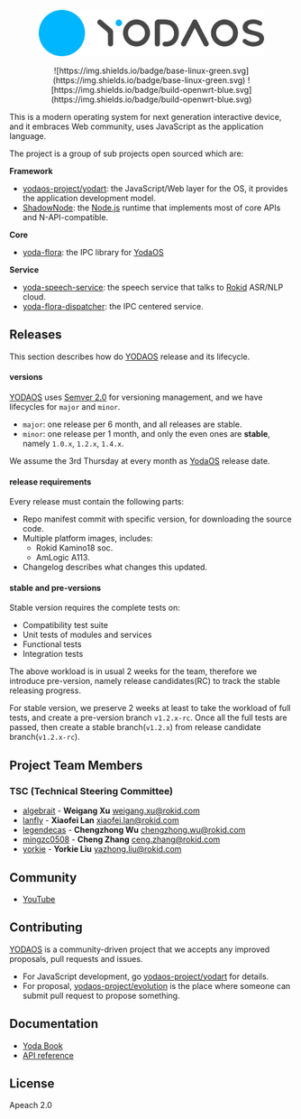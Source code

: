 <p align="center">
  <a href="https://yodaos.rokid.com/">
    <img alt="YODAOS" src="images/logo.png" width="400" />
  </a>
</p>

<p align="center">
![https://img.shields.io/badge/base-linux-green.svg](https://img.shields.io/badge/base-linux-green.svg)
![https://img.shields.io/badge/build-openwrt-blue.svg](https://img.shields.io/badge/build-openwrt-blue.svg)
</p>

This is a modern operating system for next generation interactive device, and it embraces Web community,
uses JavaScript as the application language.

The project is a group of sub projects open sourced which are:

**Framework**

- [yodaos-project/yodart][]: the JavaScript/Web layer for the OS, it provides the application development model.
- [ShadowNode][]: the [Node.js][] runtime that implements most of core APIs and N-API-compatible.

**Core**

- [yoda-flora][]: the IPC library for [YodaOS][]

**Service**

- [yoda-speech-service][]: the speech service that talks to [Rokid][] ASR/NLP cloud.
- [yoda-flora-dispatcher][]: the IPC centered service.

## Releases

This section describes how do [YODAOS][] release and its lifecycle.

#### versions

[YODAOS][] uses [Semver 2.0][] for versioning management, and we have lifecycles for `major` and `minor`.

- `major`: one release per 6 month, and all releases are stable.
- `minor`: one release per 1 month, and only the even ones are __stable__, namely `1.0.x`, `1.2.x`, `1.4.x`.

We assume the 3rd Thursday at every month as [YodaOS][] release date.

#### release requirements

Every release must contain the following parts:

- Repo manifest commit with specific version, for downloading the source code.
- Multiple platform images, includes:
  - Rokid Kamino18 soc.
  - AmLogic A113.
- Changelog describes what changes this updated.

#### stable and pre-versions

Stable version requires the complete tests on:

- Compatibility test suite
- Unit tests of modules and services
- Functional tests
- Integration tests

The above workload is in usual 2 weeks for the team, therefore we introduce pre-version, namely release
candidates(RC) to track the stable releasing progress.

For stable version, we preserve 2 weeks at least to take the workload of full tests, and create a pre-version 
branch `v1.2.x-rc`. Once all the full tests are passed, then create a stable branch(`v1.2.x`) from release
candidate branch(`v1.2.x-rc`).

## Project Team Members

### TSC (Technical Steering Committee)

- [algebrait](https://github.com/algebrait) - **Weigang Xu** <weigang.xu@rokid.com>
- [lanfly](https://github.com/lanfly) - **Xiaofei Lan** <xiaofei.lan@rokid.com>
- [legendecas](https://github.com/legendecas) - **Chengzhong Wu** <chengzhong.wu@rokid.com>
- [mingzc0508](https://github.com/mingzc0508) - **Cheng Zhang** <ceng.zhang@rokid.com>
- [yorkie](https://github.com/yorkie) - **Yorkie Liu** <yazhong.liu@rokid.com>

## Community

- [YouTube](https://www.youtube.com/channel/UCRvBWIaBcsfvCTC_4EKW4lw)

## Contributing

[YODAOS][] is a community-driven project that we accepts any improved proposals, pull requests and issues.

- For JavaScript development, go [yodaos-project/yodart][] for details.
- For proposal, [yodaos-project/evolution][] is the place where someone can submit pull request to propose something.

## Documentation

- [Yoda Book](https://github.com/yodaos-project/yoda-book)
- [API reference](https://yodaos.rokid.com/docs/latest/)

## License

Apeach 2.0

[YODAOS]: https://github.com/Rokid/YodaOS
[yodaos-project/yodart]: https://github.com/yodaos-project/yodart
[yodaos-project/evolution]: https://github.com/yodaos-project/evolution
[yoda-flora]: https://github.com/Rokid/yoda-flora
[yoda-flora-dispatcher]: https://github.com/Rokid/yoda-flora-dispatcher
[yoda-speech-service]: https://github.com/Rokid/yoda-speech-service
[Semver 2.0]: https://semver.org/
[ShadowNode]: https://github.com/Rokid/ShadowNode
[Rokid]: https://github.com/Rokid
[Node.js]: https://github.com/nodejs/node

